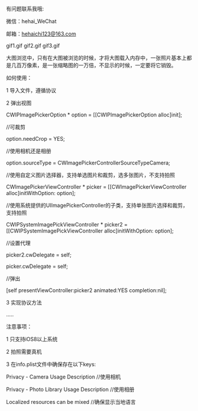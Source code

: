有问题联系我哦:

微信：hehai_WeChat

邮箱：hehaichi123@163.com

gif1.gif
gif2.gif
gif3.gif

大图浏览中，只有在大图被浏览的时候，才将大图载入内存中，一张照片基本上都是几百万像素，是一张缩略图的一万倍，不显示的时候，一定要将它销毁。

如何使用：

1 导入文件，遵循协议

2 弹出视图

CWIPImagePickerOption * option = [[CWIPImagePickerOption alloc]init];

//可裁剪

option.needCrop = YES;

//使用相机还是相册

option.sourceType = CWImagePickerControllerSourceTypeCamera;

//使用自定义图片选择器，支持单选图片和裁剪，选多张图片，不支持拍照

CWImagePickerViewController * picker = [[CWImagePickerViewController alloc]initWithOption: option];

//使用系统提供的UIImagePickerController的子类，支持单张图片选择和裁剪，支持拍照

CWIPSystemImagePickViewController * picker2 = [[CWIPSystemImagePickViewController alloc]initWithOption: option];

//设置代理

picker2.cwDelegate = self;

picker.cwDelegate = self;

//弹出

[self presentViewController:picker2 animated:YES completion:nil];

3 实现协议方法

.....

注意事项：

1 只支持iOS8以上系统

2 拍照需要真机

3 在info.plist文件中确保存在以下keys:

Privacy - Camera Usage Description   //使用相机

Privacy - Photo Library Usage Description //使用相册

Localized resources can be mixed  //确保显示当地语言

